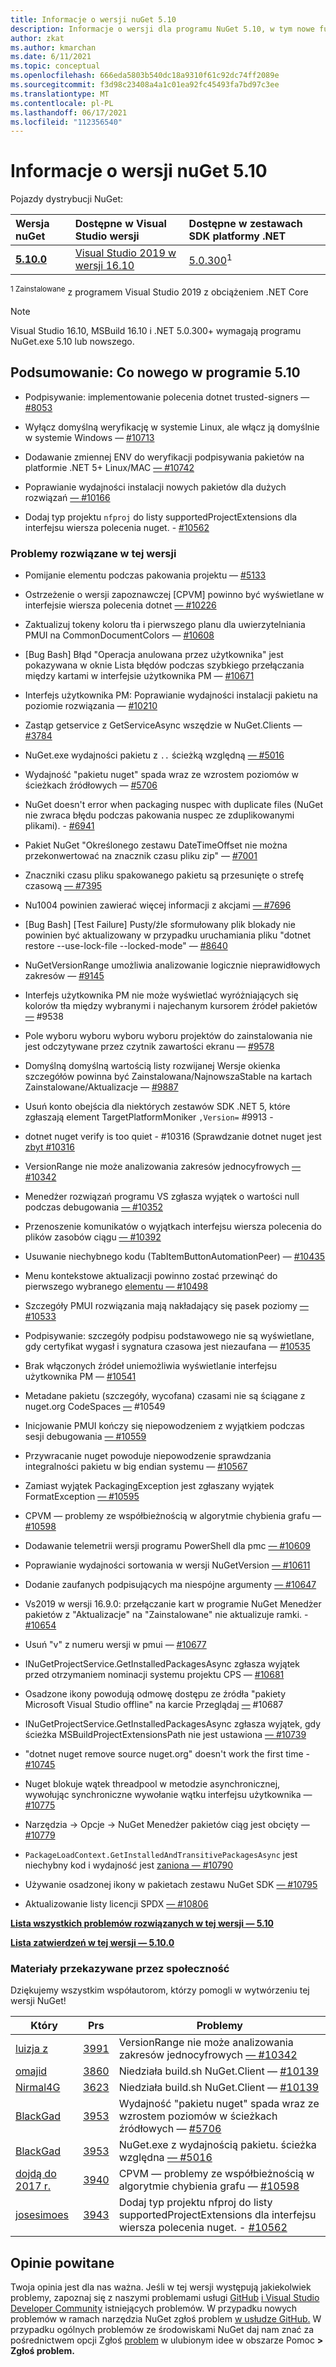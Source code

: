 ```yaml
---
title: Informacje o wersji nuGet 5.10
description: Informacje o wersji dla programu NuGet 5.10, w tym nowe funkcje, poprawki błędów i dcrs.
author: zkat
ms.author: kmarchan
ms.date: 6/11/2021
ms.topic: conceptual
ms.openlocfilehash: 666eda5803b540dc18a9310f61c92dc74ff2089e
ms.sourcegitcommit: f3d98c23408a4a1c01ea92fc45493fa7bd97c3ee
ms.translationtype: MT
ms.contentlocale: pl-PL
ms.lasthandoff: 06/17/2021
ms.locfileid: "112356540"
---
```

# <a name="nuget-510-release-notes"></a>Informacje o wersji nuGet 5.10

Pojazdy dystrybucji NuGet:

| Wersja nuGet | Dostępne w Visual Studio wersji | Dostępne w zestawach SDK platformy .NET |
|:---|:---|:---|
| [**5.10.0**](https://nuget.org/downloads) | [Visual Studio 2019 w wersji 16.10](https://visualstudio.microsoft.com/downloads/) | [5.0.300](https://dotnet.microsoft.com/download/dotnet-core/5.0)<sup>1</sup> |

<sup>1 Zainstalowane</sup> z programem Visual Studio 2019 z obciążeniem .NET Core
  
> [!NOTE]
> Visual Studio 16.10, MSBuild 16.10 i .NET 5.0.300+ wymagają programu NuGet.exe 5.10 lub nowszego.

## <a name="summary-whats-new-in-510"></a>Podsumowanie: Co nowego w programie 5.10

* Podpisywanie: implementowanie polecenia dotnet trusted-signers — [#8053](https://github.com/NuGet/Home/issues/8053)

* Wyłącz domyślną weryfikację w systemie Linux, ale włącz ją domyślnie w systemie Windows — [#10713](https://github.com/NuGet/Home/issues/10713)

* Dodawanie zmiennej ENV do weryfikacji podpisywania pakietów na platformie .NET 5+ Linux/MAC [— #10742](https://github.com/NuGet/Home/issues/10742)

* Poprawianie wydajności instalacji nowych pakietów dla dużych rozwiązań [— #10166](https://github.com/NuGet/Home/issues/10166)

* Dodaj typ projektu `nfproj` do listy supportedProjectExtensions dla interfejsu wiersza polecenia nuget. - [#10562](https://github.com/NuGet/Home/issues/10562)

### <a name="issues-fixed-in-this-release"></a>Problemy rozwiązane w tej wersji

* Pomijanie <requireLicenseAcceptance> elementu podczas pakowania projektu — [#5133](https://github.com/NuGet/Home/issues/5133)

* Ostrzeżenie o wersji zapoznawczej [CPVM] powinno być wyświetlane w interfejsie wiersza polecenia dotnet [— #10226](https://github.com/NuGet/Home/issues/10226)

* Zaktualizuj tokeny koloru tła i pierwszego planu dla uwierzytelniania PMUI na CommonDocumentColors — [#10608](https://github.com/NuGet/Home/issues/10608)

* [Bug Bash] Błąd "Operacja anulowana przez użytkownika" jest pokazywana w oknie Lista błędów podczas szybkiego przełączania między kartami w interfejsie użytkownika PM — [#10671](https://github.com/NuGet/Home/issues/10671)

* Interfejs użytkownika PM: Poprawianie wydajności instalacji pakietu na poziomie rozwiązania — [#10210](https://github.com/NuGet/Home/issues/10210)

* Zastąp getservice z GetServiceAsync wszędzie w NuGet.Clients — [#3784](https://github.com/NuGet/Home/issues/3784)

* NuGet.exe wydajności pakietu z `..` ścieżką względną [— #5016](https://github.com/NuGet/Home/issues/5016)

* Wydajność "pakietu nuget" spada wraz ze wzrostem poziomów w ścieżkach źródłowych — [#5706](https://github.com/NuGet/Home/issues/5706)

* NuGet doesn't error when packaging nuspec with duplicate files (NuGet nie zwraca błędu podczas pakowania nuspec ze zduplikowanymi plikami). - [#6941](https://github.com/NuGet/Home/issues/6941)

* Pakiet NuGet "Określonego zestawu DateTimeOffset nie można przekonwertować na znacznik czasu pliku zip" — [#7001](https://github.com/NuGet/Home/issues/7001)

* Znaczniki czasu pliku spakowanego pakietu są przesunięte o strefę czasową [— #7395](https://github.com/NuGet/Home/issues/7395)

* Nu1004 powinien zawierać więcej informacji z akcjami [— #7696](https://github.com/NuGet/Home/issues/7696)

* [Bug Bash] [Test Failure] Pusty/źle sformułowany plik blokady nie powinien być aktualizowany w przypadku uruchamiania pliku "dotnet restore --use-lock-file --locked-mode" — [#8640](https://github.com/NuGet/Home/issues/8640)

* NuGetVersionRange umożliwia analizowanie logicznie nieprawidłowych zakresów — [#9145](https://github.com/NuGet/Home/issues/9145)

* Interfejs użytkownika PM nie może wyświetlać wyróżniających się kolorów tła między wybranymi i najechanym kursorem źródeł pakietów [—](https://github.com/NuGet/Home/issues/9538) #9538

* Pole wyboru wyboru wyboru wyboru projektów do zainstalowania nie jest odczytywane przez czytnik zawartości ekranu — [#9578](https://github.com/NuGet/Home/issues/9578)

* Domyślną domyślną wartością listy rozwijanej Wersje okienka szczegółów powinna być Zainstalowana/NajnowszaStable na kartach Zainstalowane/Aktualizacje — [#9887](https://github.com/NuGet/Home/issues/9887)

* Usuń konto obejścia dla niektórych zestawów SDK .NET 5, które zgłaszają element TargetPlatformMoniker ` ,Version= ` #9913  -  [](https://github.com/NuGet/Home/issues/9913)

* dotnet nuget verify is too quiet - #10316 (Sprawdzanie dotnet nuget jest [zbyt #10316](https://github.com/NuGet/Home/issues/10316)

* VersionRange nie może analizowania zakresów jednocyfrowych [— #10342](https://github.com/NuGet/Home/issues/10342)

* Menedżer rozwiązań programu VS zgłasza wyjątek o wartości null podczas debugowania [— #10352](https://github.com/NuGet/Home/issues/10352)

* Przenoszenie komunikatów o wyjątkach interfejsu wiersza polecenia do plików zasobów ciągu [— #10392](https://github.com/NuGet/Home/issues/10392)

* Usuwanie niechybnego kodu (TabItemButtonAutomationPeer) — [#10435](https://github.com/NuGet/Home/issues/10435)

* Menu kontekstowe aktualizacji powinno zostać przewinąć do pierwszego wybranego [elementu — #10498](https://github.com/NuGet/Home/issues/10498)

* Szczegóły PMUI rozwiązania mają nakładający się pasek poziomy [— #10533](https://github.com/NuGet/Home/issues/10533)

* Podpisywanie: szczegóły podpisu podstawowego nie są wyświetlane, gdy certyfikat wygasł i sygnatura czasowa jest niezaufana — [#10535](https://github.com/NuGet/Home/issues/10535)

* Brak włączonych źródeł uniemożliwia wyświetlanie interfejsu użytkownika PM — [#10541](https://github.com/NuGet/Home/issues/10541)

* Metadane pakietu (szczegóły, wycofana) czasami nie są ściągane z nuget.org CodeSpaces [—](https://github.com/NuGet/Home/issues/10549) #10549

* Inicjowanie PMUI kończy się niepowodzeniem z wyjątkiem podczas sesji debugowania [— #10559](https://github.com/NuGet/Home/issues/10559)

* Przywracanie nuget powoduje niepowodzenie sprawdzania integralności pakietu w big endian systemu — [#10567](https://github.com/NuGet/Home/issues/10567)

* Zamiast wyjątek PackagingException jest zgłaszany wyjątek FormatException [— #10595](https://github.com/NuGet/Home/issues/10595)

* CPVM — problemy ze współbieżnością w algorytmie chybienia grafu — [#10598](https://github.com/NuGet/Home/issues/10598)

* Dodawanie telemetrii wersji programu PowerShell dla pmc [— #10609](https://github.com/NuGet/Home/issues/10609)

* Poprawianie wydajności sortowania w wersji NuGetVersion [— #10611](https://github.com/NuGet/Home/issues/10611)

* Dodanie zaufanych podpisujących ma niespójne argumenty [— #10647](https://github.com/NuGet/Home/issues/10647)

* Vs2019 w wersji 16.9.0: przełączanie kart w programie NuGet Menedżer pakietów z "Aktualizacje" na "Zainstalowane" nie aktualizuje ramki. - [#10654](https://github.com/NuGet/Home/issues/10654)

* Usuń "v" z numeru wersji w pmui — [#10677](https://github.com/NuGet/Home/issues/10677)

* INuGetProjectService.GetInstalledPackagesAsync zgłasza wyjątek przed otrzymaniem nominacji systemu projektu CPS — [#10681](https://github.com/NuGet/Home/issues/10681)

* Osadzone ikony powodują odmowę dostępu ze źródła "pakiety Microsoft Visual Studio offline" na karcie Przeglądaj [—](https://github.com/NuGet/Home/issues/10687) #10687

* INuGetProjectService.GetInstalledPackagesAsync zgłasza wyjątek, gdy ścieżka MSBuildProjectExtensionsPath nie jest ustawiona [— #10739](https://github.com/NuGet/Home/issues/10739)

* "dotnet nuget remove source nuget.org" doesn't work the first time - [#10745](https://github.com/NuGet/Home/issues/10745)

* Nuget blokuje wątek threadpool w metodzie asynchronicznej, wywołując synchroniczne wywołanie wątku interfejsu użytkownika — [#10775](https://github.com/NuGet/Home/issues/10775)

* Narzędzia -> Opcje -> NuGet Menedżer pakietów ciąg jest obcięty — [#10779](https://github.com/NuGet/Home/issues/10779)

* `PackageLoadContext.GetInstalledAndTransitivePackagesAsync` jest niechybny kod i wydajność jest [zaniona — #10790](https://github.com/NuGet/Home/issues/10790)

* Używanie osadzonej ikony w pakietach zestawu NuGet SDK [— #10795](https://github.com/NuGet/Home/issues/10795)

* Aktualizowanie listy licencji SPDX [— #10806](https://github.com/NuGet/Home/issues/10806)

**[Lista wszystkich problemów rozwiązanych w tej wersji — 5.10](https://app.zenhub.com/workspaces/nuget-client-team-55aec9a240305cf007585881/reports/release?release=Z2lkOi8vcmFwdG9yL1JlbGVhc2UvNTY2MTQ)**
  
**[Lista zatwierdzeń w tej wersji — 5.10.0](https://github.com/NuGet/NuGet.Client/compare/5.9.0.7134...5.10.0.7240)**
  
### <a name="community-contributions"></a>Materiały przekazywane przez społeczność

Dziękujemy wszystkim współautorom, którzy pomogli w wytwórzeniu tej wersji NuGet!

|Który|Prs|Problemy|
|----|----|----|
[luizja z](https://github.com/louis-z) | [3991](https://github.com/NuGet/NuGet.Client/pull/3991) | VersionRange nie może analizowania zakresów jednocyfrowych [— #10342](https://github.com/NuGet/Home/issues/10342)
[omajid](https://github.com/omajid) | [3860](https://github.com/NuGet/NuGet.Client/pull/3860) | Niedziała build.sh NuGet.Client — [#10139](https://github.com/NuGet/Home/issues/10139)
[Nirmal4G](https://github.com/Nirmal4G) | [3623](https://github.com/NuGet/NuGet.Client/pull/3623) | Niedziała build.sh NuGet.Client — [#10139](https://github.com/NuGet/Home/issues/10139)
[BlackGad](https://github.com/BlackGad) | [3953](https://github.com/NuGet/NuGet.Client/pull/3953) | Wydajność "pakietu nuget" spada wraz ze wzrostem poziomów w ścieżkach źródłowych — [#5706](https://github.com/NuGet/Home/issues/5706)
[BlackGad](https://github.com/BlackGad) | [3953](https://github.com/NuGet/NuGet.Client/pull/3953) | NuGet.exe z wydajnością pakietu. ścieżka względna [— #5016](https://github.com/NuGet/Home/issues/5016)
[dojdą do 2017 r.](https://github.com/marcin-krystianc) | [3940](https://github.com/NuGet/NuGet.Client/pull/3940) | CPVM — problemy ze współbieżnością w algorytmie chybienia grafu — [#10598](https://github.com/NuGet/Home/issues/10598)
[josesimoes](https://github.com/josesimoes) | [3943](https://github.com/NuGet/NuGet.Client/pull/3943) | Dodaj typ projektu nfproj do listy supportedProjectExtensions dla interfejsu wiersza polecenia nuget. - [#10562](https://github.com/NuGet/Home/issues/10562)

## <a name="feedback-welcome"></a>Opinie powitane

Twoja opinia jest dla nas ważna.  Jeśli w tej wersji występują jakiekolwiek problemy, zapoznaj się z naszymi problemami usługi [GitHub](https://github.com/NuGet/Home/issues) [i Visual Studio Developer Community](https://developercommunity.visualstudio.com/) istniejących problemów.  W przypadku nowych problemów w ramach narzędzia NuGet zgłoś problem [w usłudze GitHub.](https://github.com/NuGet/Home/issues/new)
W przypadku ogólnych problemów ze środowiskami NuGet daj nam znać za pośrednictwem opcji Zgłoś [problem](/visualstudio/ide/how-to-report-a-problem-with-visual-studio) w ulubionym idee w obszarze Pomoc **> Zgłoś problem.**
